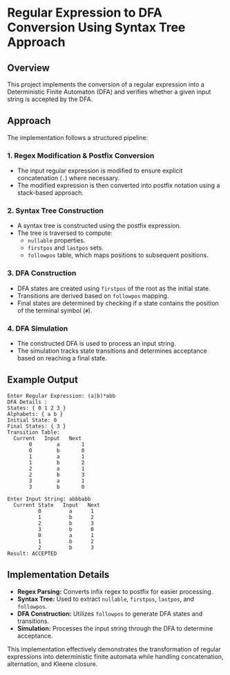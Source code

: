 # Regular Expression to DFA Conversion Using Syntax Tree Approach

## Overview
This project implements the conversion of a regular expression into a Deterministic Finite Automaton (DFA) and verifies whether a given input string is accepted by the DFA.

## Approach
The implementation follows a structured pipeline:

### 1. Regex Modification & Postfix Conversion
- The input regular expression is modified to ensure explicit concatenation (`.`) where necessary.
- The modified expression is then converted into postfix notation using a stack-based approach.

### 2. Syntax Tree Construction
- A syntax tree is constructed using the postfix expression.
- The tree is traversed to compute:
  - `nullable` properties.
  - `firstpos` and `lastpos` sets.
  - `followpos` table, which maps positions to subsequent positions.

### 3. DFA Construction
- DFA states are created using `firstpos` of the root as the initial state.
- Transitions are derived based on `followpos` mapping.
- Final states are determined by checking if a state contains the position of the terminal symbol (`#`).

### 4. DFA Simulation
- The constructed DFA is used to process an input string.
- The simulation tracks state transitions and determines acceptance based on reaching a final state.

## Example Output
```
Enter Regular Expression: (a|b)*abb
DFA Details :
States: { 0 1 2 3 }
Alphabets: { a b }
Initial State: 0
Final States: { 3 }
Transition Table:
  Current   Input   Next     
       0        a       1     
       0        b       0     
       1        a       1     
       1        b       2     
       2        a       1     
       2        b       3     
       3        a       1     
       3        b       0     

Enter Input String: abbbabb
  Current State   Input   Next  
          0         a      1      
          1         b      2      
          2         b      3      
          3         b      0      
          0         a      1      
          1         b      2      
          2         b      3      
Result: ACCEPTED
```

## Implementation Details
- **Regex Parsing:** Converts infix regex to postfix for easier processing.
- **Syntax Tree:** Used to extract `nullable`, `firstpos`, `lastpos`, and `followpos`.
- **DFA Construction:** Utilizes `followpos` to generate DFA states and transitions.
- **Simulation:** Processes the input string through the DFA to determine acceptance.

This implementation effectively demonstrates the transformation of regular expressions into deterministic finite automata while handling concatenation, alternation, and Kleene closure.

